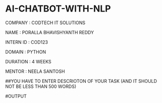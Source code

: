 # AI-CHATBOT-WITH-NLP

COMPANY : CODTECH IT SOLUTIONS 

NAME : PORALLA BHAVISHYANTH REDDY

INTERN ID : COD123

DOMAIN : PYTHON 

DURATION : 4 WEEKS 

MENTOR : NEELA SANTOSH 

##YOU HAVE TO ENTER DESCRIOTON OF YOUR TASK (AND IT SHOULD NOT BE LESS THAN 500 WORDS)

#OUTPUT

